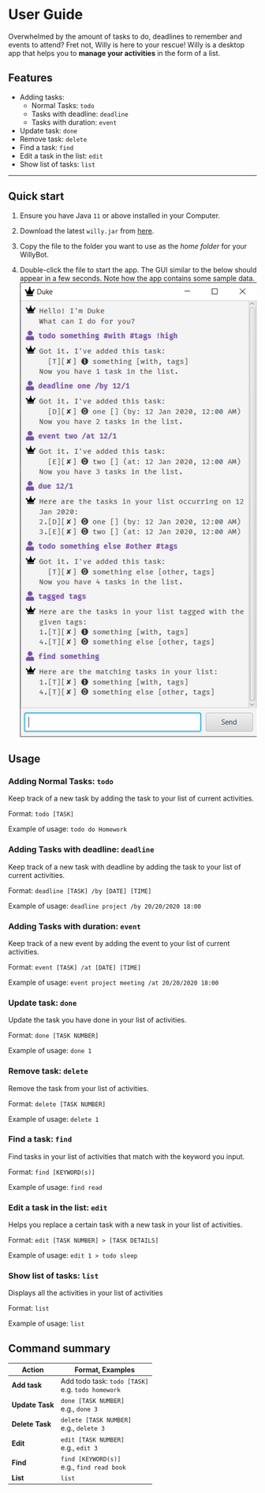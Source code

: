# User Guide
Overwhelmed by the amount of tasks to do, deadlines to remember and events to attend? Fret not, Willy is here to your rescue!
Willy is a desktop app that helps you to **manage your activities** in the form of a list.

## Features 
* Adding tasks:
    - Normal Tasks: `todo`
    - Tasks with deadline: `deadline`
    - Tasks with duration: `event`
* Update task: `done`
* Remove task: `delete`
* Find a task: `find`
* Edit a task in the list: `edit`
* Show list of tasks: `list`
---------

## Quick start

1. Ensure you have Java `11` or above installed in your Computer.

1. Download the latest `willy.jar` from [here](https://github.com/se-edu/addressbook-level3/releases).

1. Copy the file to the folder you want to use as the _home folder_ for your WillyBot.

1. Double-click the file to start the app. The GUI similar to the below should appear in a few seconds. Note how the app contains some sample data.<br>
   ![Ui](Ui.png)
   
## Usage

### Adding Normal Tasks: `todo`
Keep track of a new task by adding the task to your list of current activities.

Format: `todo [TASK]`

Example of usage: `todo do Homework`

### Adding Tasks with deadline: `deadline`
Keep track of a new task with deadline by adding the task to your list of current activities.

Format: `deadline [TASK] /by [DATE] [TIME]`

Example of usage: `deadline project /by 20/20/2020 18:00`

### Adding Tasks with duration: `event`
Keep track of a new event by adding the event to your list of current activities.

Format: `event [TASK] /at [DATE] [TIME]`

Example of usage: `event project meeting /at 20/20/2020 18:00`

### Update task: `done`
Update the task you have done in your list of activities.

Format: `done [TASK NUMBER]`

Example of usage: `done 1`

### Remove task: `delete`
Remove the task from your list of activities.

Format: `delete [TASK NUMBER]`

Example of usage: `delete 1`

### Find a task: `find`
Find tasks in your list of activities that match with the keyword you input.

Format: `find [KEYWORD(s)]`

Example of usage: `find read`

### Edit a task in the list: `edit`
Helps you replace a certain task with a new task in your list of activities.

Format: `edit [TASK NUMBER] > [TASK DETAILS]`

Example of usage: `edit 1 > todo sleep`

### Show list of tasks: `list`
Displays all the activities in your list of activities

Format: `list`

Example of usage: `list`

## Command summary

Action | Format, Examples
--------|------------------
**Add task** | Add todo task: `todo [TASK]` <br> e.g. `todo homework`
**Update Task** | `done [TASK NUMBER]` <br> e.g., `done 3`
**Delete Task** | `delete [TASK NUMBER]`<br> e.g., `delete 3`
**Edit** | `edit [TASK NUMBER]`<br> e.g., `edit 3`
**Find** | `find [KEYWORD(s)]`<br> e.g., `find read book`
**List** | `list`